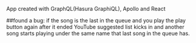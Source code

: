 App created with GraphQL(Hasura GraphiQL), Apollo and React

##found a bug:
if the song is the last in the queue and you play the play button again after it ended YouTube suggested list kicks in and another song starts playing under the same name that last song in the queue has.
